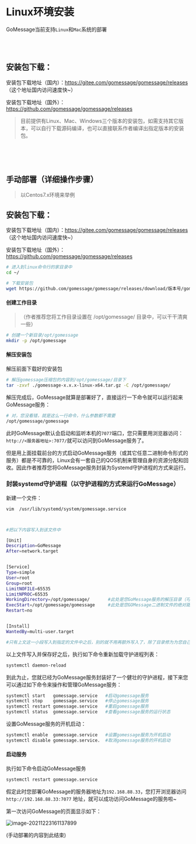 # Linux环境安装

GoMessage当前支持`Linux`和`Mac`系统的部署

<br><br>

## 安装包下载：

安装包下载地址（国内）：https://gitee.com/gomessage/gomessage/releases （这个地址国内访问速度快~）

安装包下载地址（国外）：https://github.com/gomessage/gomessage/releases

> 目前提供有Linux、Mac、Windows三个版本的安装包，如需支持其它版本，可以自行下载源码编译，也可以直接联系作者编译出指定版本的安装包。





<br><br><br>

## 手动部署（详细操作步骤）

> 以Centos7.x环境来举例

## 安装包下载：

安装包下载地址（国内）：https://gitee.com/gomessage/gomessage/releases （这个地址国内访问速度快~）

安装包下载地址（国外）：https://github.com/gomessage/gomessage/releases

```bash
# 进入到linux命令行的家目录中
cd ~/

# 下载安装包
wget https://github.com/gomessage/gomessage/releases/download/版本号/gomessage-版本号-linux-x64.tar.gz
```

#### 创建工作目录

> （作者推荐您将工作目录设置在 /opt/gomessage/ 目录中，可以干干清爽一些）

```bash
# 创建一个新目录/opt/gomessage
mkdir -p /opt/gomessage
```

#### 解压安装包

解压前面下载好的安装包

```bash
# 解压gomessage压缩包的内容到/opt/gomessage/目录下
tar -zxvf ./gomessage-x.x.x-linux-x64.tar.gz -C /opt/gomessage/
```

解压完成后，GoMessage就算是部署好了，直接运行一下命令就可以运行起来GoMessage服务：

```bash
# 对，您没看错，就是这么一行命令，什么参数都不需要
/opt/gomessage/gomessage
```

此时GoMessage默认会启动和监听本机的`7077`端口，您只需要用浏览器访问：`http://<服务器地址>:7077/`就可以访问到GoMessage服务了。



>
但是用上面挂载前台的方式启动GoMessage服务（或其它任意二进制命令形式的服务）都是不可靠的，Linux会有一套自己的QOS机制来管理自身的资源分配和回收。因此作者推荐您将GoMessage服务封装为Systemd守护进程的方式来运行。

### 封装systemd守护进程（以守护进程的方式来运行GoMessage）

新建一个文件：

```bash
vim  /usr/lib/systemd/system/gomessage.service



#把以下内容写入到该文件中

[Unit]
Description=GoMessage
After=network.target


[Service]
Type=simple
User=root
Group=root
LimitNOFILE=65535
LimitNPROC=65535
WorkingDirectory=/opt/gomessage/       #此处是您GoMessage服务的解压目录（可以替换成您自己的实际目录位置）
ExecStart=/opt/gomessage/gomessage     #此处是您GOMessage二进制文件的绝对路径（可以替换成您自己的实际文件位置）
Restart=no


[Install]
WantedBy=multi-user.target

#只有上文这一小段写入到指定的文件中之后，别的就不用再额外写入了，除了目录修为为您自己的实际路径之后，别的部分您都可以直接抄写作者提供的默认配置。
```

以上文件写入并保存好之后，执行如下命令重新加载守护进程列表：

```bash
systemctl daemon-reload
```

到此为止，您就已经为GoMessage服务封装好了一个健壮的守护进程，接下来您可以通过如下命令来操作和管理GoMessage服务：

```bash
systemctl start   gomessage.service   #启动gomessage服务
systemctl stop    gomessage.service   #停止gomessage服务
systemctl restart gomessage.service   #重启gomessage服务
systemctl status  gomessage.service   #查看gomessage服务的运行状态
```

设置GoMessage服务的开机启动：

```bash
systemctl enable  gomessage.service   #设置gomessage服务为开机启动
systemctl disable gomessage.service.  #取消gomessage服务的开机启动
```

#### 启动服务

执行如下命令启动GoMessage服务

```bash
systemctl restart gomessage.service
```

假定此时您部署GoMessage的服务器地址为`192.168.88.33`，您打开浏览器访问`http://192.168.88.33:7077`
地址，就可以成功访问GoMessage的服务啦~

第一次访问GoMessage的页面显示如下：

![image-20211223161137899](https://img.taycc.com/picgo/image-20211223161137899.png)

(手动部署的内容到此结束)

<br><br><br><br>

